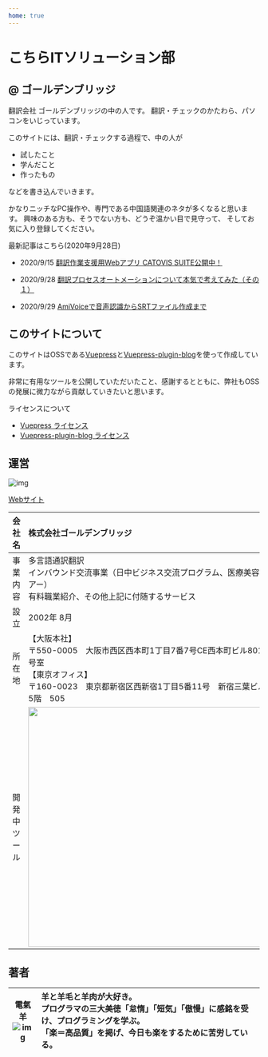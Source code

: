 ```yaml
---
home: true
---
```


# こちらITソリューション部
## @ ゴールデンブリッジ
翻訳会社 ゴールデンブリッジの中の人です。
翻訳・チェックのかたわら、パソコンをいじっています。

このサイトには、翻訳・チェックする過程で、中の人が

- 試したこと
- 学んだこと
- 作ったもの

などを書き込んでいきます。

かなりニッチなPC操作や、専門である中国語関連のネタが多くなると思います。
興味のある方も、そうでない方も、どうぞ温かい目で見守って、
そしてお気に入り登録してください。

最新記事はこちら(2020年9月28日)

- 2020/9/15
  [翻訳作業支援用Webアプリ CATOVIS SUITE公開中！](./catovis/2020/09/15/catovis-suite/)

- 2020/9/28
  [翻訳プロセスオートメーションについて本気で考えてみた（その１）](./column/2020/09/28/tpa/)

- 2020/9/29
  [AmiVoiceで音声認識からSRTファイル作成まで](./pg/2020/09/29/amivoice-srt/)

## このサイトについて
このサイトはOSSである[Vuepress](https://vuepress.vuejs.org/)と[Vuepress-plugin-blog](https://vuepress-plugin-blog.ulivz.com/)を使って作成しています。

非常に有用なツールを公開していただいたこと、感謝するとともに、弊社もOSSの発展に微力ながら貢献していきたいと思います。

ライセンスについて
- [Vuepress ライセンス](https://github.com/vuejs/vuepress/blob/master/LICENSE)
- [Vuepress-plugin-blog ライセンス](https://github.com/vuepressjs/vuepress-plugin-blog/blob/master/LICENSE)

## 運営
![img](logo_header.png)

[Webサイト](http://goldenbridge2002.com)

| 会社名 | 株式会社ゴールデンブリッジ |
| ----- | :--- |
| 事業内容 | 多言語通訳翻訳<br />インバウンド交流事業（日中ビジネス交流プログラム、医療美容ツアー）<br />有料職業紹介、その他上記に付随するサービス |
| 設立 | 2002年 8月 |
| 所在地 | 【大阪本社】<br />〒550-0005　大阪市西区西本町1丁目7番7号CE西本町ビル801号室<br />【東京オフィス】<br />〒160-0023　東京都新宿区西新宿1丁目5番11号　新宿三葉ビル5階　505 |
| 開発中ツール | <a href="https://catovis.com"><img src="catovis-logo-with-title.png" width="480px"></a> |

## 著者
| 電氣羊<br />![img](DianziYang.png) | 羊と羊毛と羊肉が大好き。<br />プログラマの三大美徳「怠惰」「短気」「傲慢」に感銘を受け、プログラミングを学ぶ。<br />「楽＝高品質」を掲げ、今日も楽をするために苦労している。 |
|---|:---|